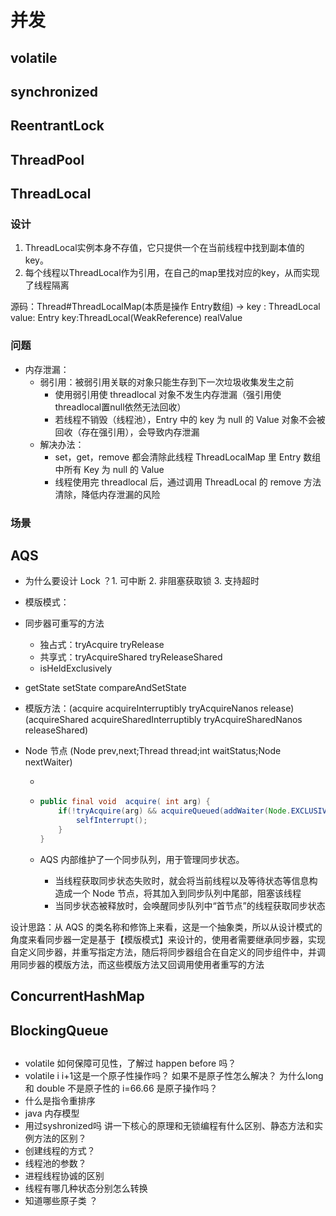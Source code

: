 # 并发

## volatile

## synchronized

## ReentrantLock

## ThreadPool

## ThreadLocal

### 设计

1. ThreadLocal实例本身不存值，它只提供一个在当前线程中找到副本值的key。
2. 每个线程以ThreadLocal作为引用，在自己的map里找对应的key，从而实现了线程隔离

源码：Thread#ThreadLocalMap(本质是操作 Entry数组) -> key : ThreadLocal value: Entry key:ThreadLocal(WeakReference) realValue

### 问题

- 内存泄漏：
  - 弱引用：被弱引用关联的对象只能生存到下一次垃圾收集发生之前
    - 使用弱引用使 threadlocal 对象不发生内存泄漏（强引用使threadlocal置null依然无法回收）
    - 若线程不销毁（线程池），Entry 中的 key 为 null 的 Value 对象不会被回收（存在强引用），会导致内存泄漏
  - 解决办法：
    - set，get，remove 都会清除此线程 ThreadLocalMap 里 Entry 数组中所有 Key 为 null 的 Value
    - 线程使用完 threadlocal 后，通过调用 ThreadLocal 的 remove 方法清除，降低内存泄漏的风险

### 场景

## AQS

- 为什么要设计 Lock ？1. 可中断 2. 非阻塞获取锁 3. 支持超时

- 模版模式：

- 同步器可重写的方法
  - 独占式：tryAcquire tryRelease
  - 共享式：tryAcquireShared tryReleaseShared
  - isHeldExclusively
  
- getState setState compareAndSetState

- 模版方法：(acquire acquireInterruptibly tryAcquireNanos release) (acquireShared acquireSharedInterruptibly tryAcquireSharedNanos releaseShared)

- Node 节点 (Node prev,next;Thread thread;int waitStatus;Node nextWaiter)

  - 

  - ```java
    public final void  acquire( int arg) {
        if(!tryAcquire(arg) && acquireQueued(addWaiter(Node.EXCLUSIVE), arg)){
          	selfInterrupt();
        }    
    }
    ```

  - AQS 内部维护了一个同步队列，用于管理同步状态。

    - 当线程获取同步状态失败时，就会将当前线程以及等待状态等信息构造成一个 Node 节点，将其加入到同步队列中尾部，阻塞该线程
    - 当同步状态被释放时，会唤醒同步队列中“首节点”的线程获取同步状态

设计思路：从 AQS 的类名称和修饰上来看，这是一个抽象类，所以从设计模式的角度来看同步器一定是基于【模版模式】来设计的，使用者需要继承同步器，实现自定义同步器，并重写指定方法，随后将同步器组合在自定义的同步组件中，并调用同步器的模版方法，而这些模版方法又回调用使用者重写的方法









## ConcurrentHashMap

## BlockingQueue

## 



- volatile 如何保障可见性，了解过 happen before 吗？
- volatile i i+1这是一个原子性操作吗？ 如果不是原子性怎么解决？ 为什么long 和 double 不是原子性的 i=66.66 是原子操作吗？
- 什么是指令重排序
- java 内存模型
- 用过syshronized吗 讲一下核心的原理和无锁编程有什么区别、静态方法和实例方法的区别？
- 创建线程的方式？
- 线程池的参数？
- 进程线程协诚的区别
- 线程有哪几种状态分别怎么转换
- 知道哪些原子类 ？